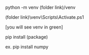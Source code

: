 python -m venv (folder link)/venv

(folder link)\venv\Scripts\Activate.ps1

[you will see venv in green]

pip install (package)

ex. pip install numpy 
